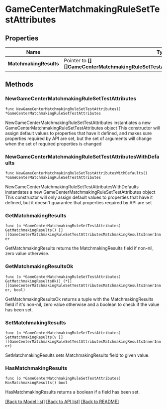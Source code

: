 # GameCenterMatchmakingRuleSetTestAttributes

## Properties

Name | Type | Description | Notes
------------ | ------------- | ------------- | -------------
**MatchmakingResults** | Pointer to [**[][]GameCenterMatchmakingRuleSetTestAttributesMatchmakingResultsInnerInner**]([]GameCenterMatchmakingRuleSetTestAttributesMatchmakingResultsInnerInner.md) |  | [optional] 

## Methods

### NewGameCenterMatchmakingRuleSetTestAttributes

`func NewGameCenterMatchmakingRuleSetTestAttributes() *GameCenterMatchmakingRuleSetTestAttributes`

NewGameCenterMatchmakingRuleSetTestAttributes instantiates a new GameCenterMatchmakingRuleSetTestAttributes object
This constructor will assign default values to properties that have it defined,
and makes sure properties required by API are set, but the set of arguments
will change when the set of required properties is changed

### NewGameCenterMatchmakingRuleSetTestAttributesWithDefaults

`func NewGameCenterMatchmakingRuleSetTestAttributesWithDefaults() *GameCenterMatchmakingRuleSetTestAttributes`

NewGameCenterMatchmakingRuleSetTestAttributesWithDefaults instantiates a new GameCenterMatchmakingRuleSetTestAttributes object
This constructor will only assign default values to properties that have it defined,
but it doesn't guarantee that properties required by API are set

### GetMatchmakingResults

`func (o *GameCenterMatchmakingRuleSetTestAttributes) GetMatchmakingResults() [][]GameCenterMatchmakingRuleSetTestAttributesMatchmakingResultsInnerInner`

GetMatchmakingResults returns the MatchmakingResults field if non-nil, zero value otherwise.

### GetMatchmakingResultsOk

`func (o *GameCenterMatchmakingRuleSetTestAttributes) GetMatchmakingResultsOk() (*[][]GameCenterMatchmakingRuleSetTestAttributesMatchmakingResultsInnerInner, bool)`

GetMatchmakingResultsOk returns a tuple with the MatchmakingResults field if it's non-nil, zero value otherwise
and a boolean to check if the value has been set.

### SetMatchmakingResults

`func (o *GameCenterMatchmakingRuleSetTestAttributes) SetMatchmakingResults(v [][]GameCenterMatchmakingRuleSetTestAttributesMatchmakingResultsInnerInner)`

SetMatchmakingResults sets MatchmakingResults field to given value.

### HasMatchmakingResults

`func (o *GameCenterMatchmakingRuleSetTestAttributes) HasMatchmakingResults() bool`

HasMatchmakingResults returns a boolean if a field has been set.


[[Back to Model list]](../README.md#documentation-for-models) [[Back to API list]](../README.md#documentation-for-api-endpoints) [[Back to README]](../README.md)


